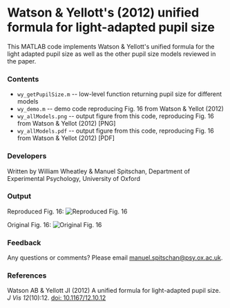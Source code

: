 # Watson & Yellott's (2012) unified formula for light-adapted pupil size

This MATLAB code implements Watson & Yellott's unified formula for the light adapted pupil size as well as the other pupil size models reviewed in the paper.

### Contents

  * `wy_getPupilSize.m` -- low-level function returning pupil size for different models
  * `wy_demo.m` -- demo code reproducing Fig. 16 from Watson & Yellot (2012)
  * `wy_allModels.png` -- output figure from this code, reproducing Fig. 16 from Watson & Yellot (2012) [PNG]
  * `wy_allModels.pdf` -- output figure from this code, reproducing Fig. 16 from Watson & Yellot (2012) [PDF]


### Developers

Written by William Wheatley & Manuel Spitschan, Department of Experimental Psychology, University of Oxford

### Output
Reproduced Fig. 16:
![Reproduced Fig. 16](https://github.com/spitschan/WatsonYellott2012_PupilSize/blob/master/wy_allModels.png)

Original Fig. 16:
![Original Fig. 16](https://github.com/spitschan/WatsonYellott2012_PupilSize/blob/master/wy_allModels_orig.png)


### Feedback

Any questions or comments? Please email manuel.spitschan@psy.ox.ac.uk.


### References

Watson AB & Yellott JI (2012) A unified formula for light-adapted pupil size. *J Vis 12*(10):12. [doi: 10.1167/12.10.12](https://doi.org/10.1167/12.10.12)
